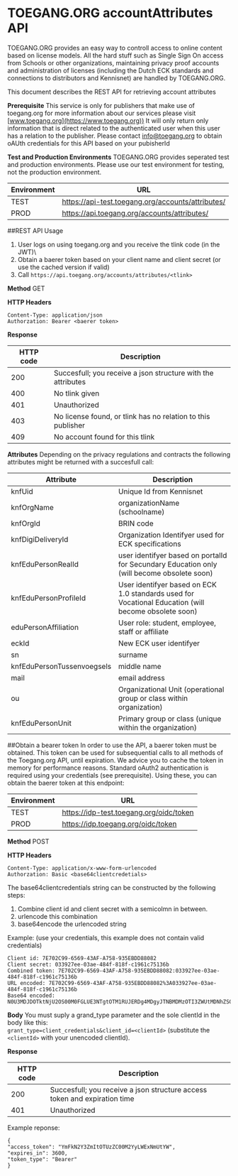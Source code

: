# TOEGANG.ORG accountAttributes API

TOEGANG.ORG provides an easy way to controll access to online content based on license models. All the hard stuff such as Single Sign On access from Schools or other organizations, maintaining privacy proof accounts and administration of licenses (including the Dutch ECK standards and connections to distributors and Kennisnet) are handled by TOEGANG.ORG. 

This document describes the REST API for retrieving account attributes


**Prerequisite**
This service is only for publishers that make use of toegang.org for more information about our services please visit [www.toegang.org](https://www.toegang.org)) It will only return only information that is direct related to the authenticated user when this user has a relation to the publisher. Please contact [info@toegang.org](mailto:info@toegang.org) to obtain oAUth credentials for this API based on your pubisherId 

**Test and Production Environments**
TOEGANG.ORG provides seperated test and production environments. Please use our test environment for testing, not the production environment.

| Environment | URL |
|---|---|
| TEST | https://api-test.toegang.org/accounts/attributes/ |
| PROD  | https://api.toegang.org/accounts/attributes/|  

##REST API Usage
1.	User logs on using toegang.org and you receive the tlink code (in the JWT)\
2. Obtain a baerer token based on your client name and client secret (or use the cached version if valid)
3. Call `https://api.toegang.org/accounts/attributes/<tlink>` 

**Method** GET

**HTTP Headers**

 `Content-Type: application/json`  
 `Authorzation: Bearer <baerer token>` 
 
 **Response**
 
| HTTP code | Description |
|---|---|
| 200 | Succesfull; you receive a json structure with the attributes |
| 400 | No tlink given |
| 401 | Unauthorized |
| 403 | No license found, or tlink has no relation to this publisher |
| 409 | No account found for this tlink |  
 
 
**Attributes**
Depending on the privacy regulations and contracts the following attributes might be returned with a succesfull call:

| Attribute | Description |
|---|---|
| knfUid	| Unique Id from Kennisnet |
| knfOrgName | organizationName (schoolname) |
| knfOrgId | BRIN code |
| knfDigiDeliveryId | Organization Identifyer used for ECK specifications |
| knfEduPersonRealId | user identifyer based on portalId for Secundary Education only (will become obsolete soon) | 
| knfEduPersonProfileId | User identifyer based on ECK 1.0 standards used for Vocational Education (will become obsolete soon) | 
| eduPersonAffiliation | User role: student, employee, staff or affiliate |
| eckId | New ECK user identifyer |
| sn | surname |
| knfEduPersonTussenvoegsels | middle name |
| mail | email address |
| ou | Organizational Unit (operational group or class within organization) |
| knfEduPersonUnit | Primary group or class (unique within the organization) |
 
 
##Obtain a bearer token
In order to use the API, a baerer token must be obtained. This token can be used for subsequential calls to all methods of the Toegang.org API, until expiration. We advice you to cache the token in memory for performance reasons. Standard oAuth2 authentication is required using your credentials (see prerequisite). Using these, you can obtain the baerer token at this endpoint:

| Environment | URL |
|---|---|
| TEST | https://idp-test.toegang.org/oidc/token |
| PROD  | https://idp.toegang.org/oidc/token|  

**Method** POST

**HTTP Headers**

 `Content-Type: application/x-www-form-urlencoded`  
 `Authorzation: Basic <base64clientcredetials>`
 
 The base64clientcredentials string can be constructed by the following steps:
 
 1. Combine client id and client secret with a semicolmn in between.
 2. urlencode this combination
 3. base64encode the urlencoded string

Example: (use your credentials, this example does not contain valid credentials)

```
Client id: 7E702C99-6569-43AF-A758-935EBDD88082
Client secret: 033927ee-03ae-484f-818f-c1961c75136b
Combined token: 7E702C99-6569-43AF-A758-935EBDD88082:033927ee-03ae-484f-818f-c1961c75136b
URL encoded: 7E702C99-6569-43AF-A758-935EBDD88082%3A033927ee-03ae-484f-818f-c1961c75136b
Base64 encoded:
N0U3MDJDOTktNjU2OS00M0FGLUE3NTgtOTM1RUJERDg4MDgyJTNBMDMzOTI3ZWUtMDNhZS00ODRmLTgxOGYtYzE5NjFjNzUxMzZi

```

 **Body**
You must suply a grand_type parameter and the sole clientId in the body like this:  
`grant_type=client_credentials&client_id=<clientId>`
(substitute the `<clientId>` with your unencoded clientId).


**Response**
 
| HTTP code | Description |
|---|---|
| 200 | Succesfull; you receive a json structure access token and expiration time |
| 401 | Unauthorized |

Example reponse:
 
```
{
"access_token": "YmFkN2Y3ZmItOTUzZC00M2YyLWExNmUtYW",
"expires_in": 3600,
"token_type": "Bearer"
}

```

 

